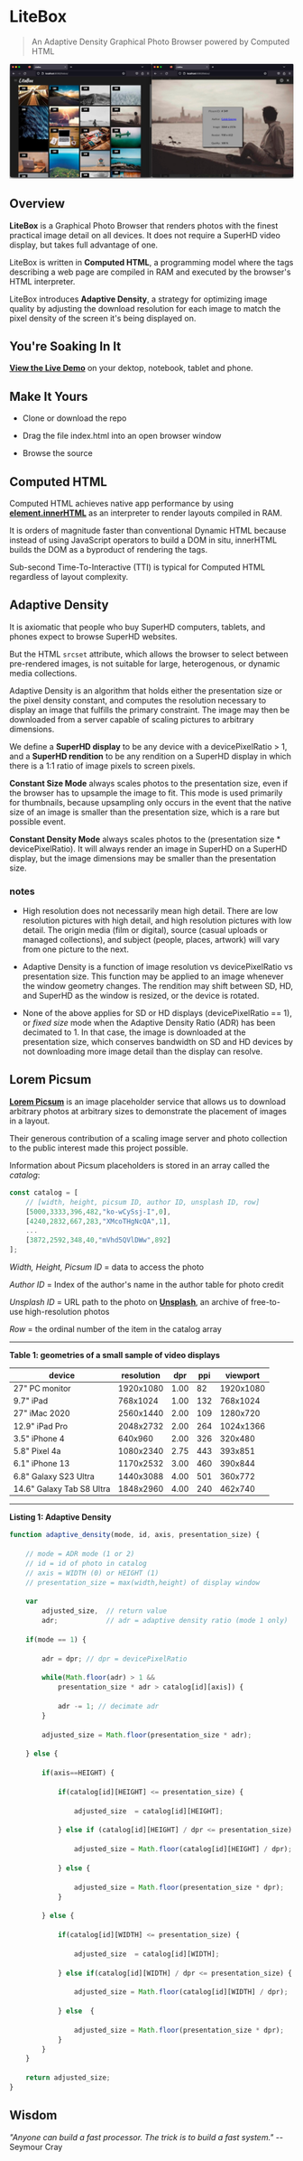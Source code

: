 # LiteBox

> An Adaptive Density Graphical Photo Browser powered by Computed HTML

![litebox.jpg](litebox.jpg)

## Overview

**LiteBox** is a Graphical Photo Browser that renders photos with the finest practical image detail on all devices. It does not require a SuperHD video display, but takes full advantage of one.

LiteBox is written in **Computed HTML**, a programming model where the tags describing a web page are compiled in RAM and executed by the browser's HTML interpreter.

LiteBox introduces **Adaptive Density**, a strategy for optimizing image quality by adjusting the download resolution for each image to match the pixel density of the screen it's being displayed on. 



## You're Soaking In It

[**View the Live Demo**](https://glroyal.github.io/litebox/) on your dektop, notebook, tablet and phone. 



## Make It Yours

* Clone or download the repo

* Drag the file index.html into an open browser window

* Browse the source
  
  

## Computed HTML

Computed HTML achieves native app performance by using **[element.innerHTML](https://developer.mozilla.org/en-US/docs/Web/API/Element/innerHTML)** as an interpreter to render layouts compiled in RAM.

It is orders of magnitude faster than conventional Dynamic HTML because instead of using JavaScript operators to build a DOM in situ, innerHTML builds the DOM as a byproduct of rendering the tags. 

Sub-second Time-To-Interactive (TTI) is typical for Computed HTML regardless of layout complexity.



## Adaptive Density

It is axiomatic that people who buy SuperHD computers, tablets, and phones expect to browse SuperHD websites. 

But the HTML `srcset` attribute, which allows the browser to select between pre-rendered images, is not suitable for large, heterogenous, or dynamic media collections. 

Adaptive Density is an algorithm that holds either the presentation size or the pixel density constant, and computes the resolution necessary to display an image that fulfills the primary constraint. The image may then be downloaded from a server capable of scaling pictures to arbitrary dimensions.  

We define a **SuperHD display** to be any device with a devicePixelRatio > 1, and a **SuperHD rendition** to be any rendition on a SuperHD display in which there is a 1:1 ratio of image pixels to screen pixels.

**Constant Size Mode** always scales photos to the presentation size, even if the browser has to upsample the image to fit. This mode is used primarily for thumbnails, because upsampling only occurs in the event that the native size of an image is smaller than the presentation size, which is a rare but possible event. 

**Constant Density Mode** always scales photos to the (presentation size * devicePixelRatio). It will always render an image in SuperHD on a SuperHD display, but the image dimensions may be smaller than the presentation size.

### notes

- High resolution does not necessarily mean high detail. There are low resolution pictures with high detail, and high resolution pictures with low detail. The origin media (film or digital), source (casual uploads or managed collections), and subject (people, places, artwork) will vary from one picture to the next.

- Adaptive Density is a function of image resolution vs devicePixelRatio vs presentation size. This function may be applied to an image whenever the window geometry changes. The rendition may shift between SD, HD, and SuperHD as the window is resized, or the device is rotated.

- None of the above applies for SD or HD displays (devicePixelRatio == 1), or *fixed size* mode when the Adaptive Density Ratio (ADR) has been decimated to 1. In that case, the image is downloaded at the presentation size, which conserves bandwidth on SD and HD devices by not downloading more image detail than the display can resolve.



## Lorem Picsum

**[Lorem Picsum](https://picsum.photos/)** is an image placeholder service that allows us to download arbitrary photos at arbitrary sizes to demonstrate the placement of images in a layout.

Their generous contribution of a scaling image server and photo collection to the public interest made this project possible. 

Information about Picsum placeholders is stored in an array called the *catalog*:

```javascript
const catalog = [
    // [width, height, picsum ID, author ID, unsplash ID, row]
    [5000,3333,396,482,"ko-wCySsj-I",0],
    [4240,2832,667,283,"XMcoTHgNcQA",1],
    ...
    [3872,2592,348,40,"mVhd5QVlDWw",892]
];
```

*Width, Height, Picsum ID* = data to access the photo

*Author ID* = Index of the author's name in the author table for photo credit

*Unsplash ID* = URL path to the photo on [**Unsplash**](https://unsplash.com/about), an archive of free-to-use high-resolution photos

*Row* = the ordinal number of the item in the catalog array

---

**Table 1: geometries of a small sample of video displays**

| device                    | resolution | dpr  | ppi | viewport  |
| ------------------------- | ---------- | ---- | --- | --------- |
| 27" PC monitor            | 1920x1080  | 1.00 | 82  | 1920x1080 |
| 9.7" iPad                 | 768x1024   | 1.00 | 132 | 768x1024  |
| 27" iMac 2020             | 2560x1440  | 2.00 | 109 | 1280x720  |
| 12.9" iPad Pro            | 2048x2732  | 2.00 | 264 | 1024x1366 |
| 3.5" iPhone 4             | 640x960    | 2.00 | 326 | 320x480   |
| 5.8" Pixel 4a             | 1080x2340  | 2.75 | 443 | 393x851   |
| 6.1" iPhone 13            | 1170x2532  | 3.00 | 460 | 390x844   |
| 6.8" Galaxy S23 Ultra     | 1440x3088  | 4.00 | 501 | 360x772   |
| 14.6" Galaxy Tab S8 Ultra | 1848x2960  | 4.00 | 240 | 462x740   |

---

**Listing 1: Adaptive Density**

```javascript
function adaptive_density(mode, id, axis, presentation_size) {

    // mode = ADR mode (1 or 2)
    // id = id of photo in catalog
    // axis = WIDTH (0) or HEIGHT (1)
    // presentation_size = max(width,height) of display window

    var
        adjusted_size,  // return value
        adr;            // adr = adaptive density ratio (mode 1 only)

    if(mode == 1) {

        adr = dpr; // dpr = devicePixelRatio

        while(Math.floor(adr) > 1 && 
            presentation_size * adr > catalog[id][axis]) {

            adr -= 1; // decimate adr
        }

        adjusted_size = Math.floor(presentation_size * adr);

    } else {

        if(axis==HEIGHT) {

            if(catalog[id][HEIGHT] <= presentation_size) {

                adjusted_size  = catalog[id][HEIGHT];

            } else if (catalog[id][HEIGHT] / dpr <= presentation_size) {

                adjusted_size = Math.floor(catalog[id][HEIGHT] / dpr);

            } else {

                adjusted_size = Math.floor(presentation_size * dpr);
            }

        } else {

            if(catalog[id][WIDTH] <= presentation_size) {

                adjusted_size  = catalog[id][WIDTH];

            } else if(catalog[id][WIDTH] / dpr <= presentation_size) {

                adjusted_size = Math.floor(catalog[id][WIDTH] / dpr);

            } else  {

                adjusted_size = Math.floor(presentation_size * dpr);
            }
        }
    }

    return adjusted_size;
}
```



## Wisdom

*"Anyone can build a fast processor. The trick is to build a fast system."*
-- Seymour Cray
